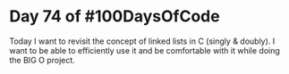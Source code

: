 # Day 74 of #100DaysOfCode
<p>Today I want to revisit the concept of linked lists in C (singly & doubly). I want to be able to efficiently use it and be comfortable with it while doing the BIG O project.</p>
